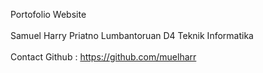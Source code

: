 Portofolio Website <br>
<br>
Samuel Harry Priatno Lumbantoruan
D4 Teknik Informatika
 <br>
 <br>
Contact
Github : https://github.com/muelharr
